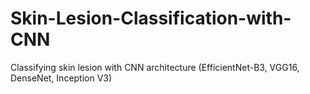 # Skin-Lesion-Classification-with-CNN
Classifying skin lesion with CNN architecture (EfficientNet-B3, VGG16, DenseNet, Inception V3)
